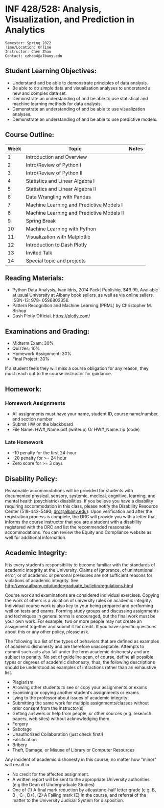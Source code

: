 # INF 428/528: Analysis, Visualization, and Prediction in Analytics

```
Semester: Spring 2022 
Time/Location: Online
Instructor: Chen Zhao
Contact: czhao4@albany.edu
```

## Student Learning Objectives:
* Understand and be able to demonstrate principles of data analysis.
* Be able to do simple data and visualization analyses to understand a new and complex data set.
* Demonstrate an understanding of and be able to use statistical and machine learning methods for data analysis.
* Demonstrate an understanding of and be able to use visualization analyses.
* Demonstrate an understanding of and be able to use predictive models.

## Course Outline:
| Week 	| Topic                                           	| Notes 	|
|------	|-------------------------------------------------	|-------	|
| 1    	| Introduction and Overview                       	|       	|
| 2    	|     Intro/Review of Python I                    	|       	|
| 3    	|     Intro/Review of Python II                   	|       	|
| 4    	|     Statistics and Linear Algebra I             	|       	|
| 5    	|     Statistics and Linear Algebra II            	|       	|
| 6    	|     Data Wrangling with Pandas                  	|       	|
| 7    	|     Machine Learning and Predictive Models I    	|       	|
| 8    	| Machine Learning and Predictive Models II       	|       	|
| 9    	|     Spring Break                                	|       	|
| 10   	|     Machine Learning with Python                	|       	|
| 11   	|     Visualization with Matplotlib               	|       	|
| 12   	|     Introduction to Dash Plotly                 	|       	|
| 13   	|     Invited Talk                                	|       	|
| 14   	|     Special topic and projects                  	|       	|

## Reading Materials:
* Python Data Analysis, Ivan Idris, 2014 Packt Publishig, $49.99, Available at usual University at Albany book sellers, as well as via online sellers. ISBN-13: 978- 0596802356.
* Pattern Recognition and Machine Learning (PRML) by Christopher M. Bishop
* Dash Plotly Official, https://plotly.com/

## Examinations and Grading:
* Midterm Exam: 30%
* Quizzes: 10%
* Homework Assignment: 30%
* Final Project: 30%

If a student feels they will miss a course obligation for any reason, they must reach out to the course instructor for guidance.

## Homework:
### Homework Assignments
* All assignments must have your name, student ID, course name/number, and section number
* Submit HW on the blackboard
* File Name: HW#_Name.pdf (writeup) Or HW#_Name.zip (code)
### Late Homework
* -10 penalty for the first 24-hour
* -20 penalty for >= 24 hour
* Zero score for >= 3 days

## Disability Policy:
Reasonable accommodations will be provided for students with documented physical, sensory, systemic, medical, cognitive, learning, and mental health (psychiatric) disabilities. If you believe you have a disability requiring accommodation in this class, please notify the Disability Resource Center (518-442-5490; drc@albany.edu). Upon verification and after the registration process is complete, the DRC will provide you with a letter that informs the course instructor that you are a student with a disability registered with the DRC and list the recommended reasonable accommodations. You can review the Equity and Compliance website as well for additional information.

## Academic Integrity:
It is every student’s responsibility to become familiar with the standards of academic integrity at the University. Claims of ignorance, of unintentional error, or of academic or personal pressures are not sufficient reasons for violations of academic integrity. See http://www.albany.edu/undergraduate_bulletin/regulations.html

Course work and examinations are considered individual exercises. Copying the work of others is a violation of university rules on academic integrity. Individual course work is also key to your being prepared and performing well on tests and exams. Forming study groups and discussing assignments and techniques in general terms is encouraged, but the final work must be your own work. For example, two or more people may not create an assignment together and submit it for credit. If you have specific questions about this or any other policy, please ask.

The following is a list of the types of behaviors that are defined as examples of academic dishonesty and are therefore unacceptable. Attempts to commit such acts also fall under the term academic dishonesty and are subject to penalty. No set of guideline scan, of course, define all possible types or degrees of academic dishonesty; thus, the following descriptions should be understood as examples of infractions rather than an exhaustive list.
* Plagiarism
* Allowing other students to see or copy your assignments or exams
* Examining or copying another student’s assignments or exams
* Lying to the professor about issues of academic integrity
* Submitting the same work for multiple assignments/classes without prior consent from the instructor(s)
* Getting answers or help from people, or other sources (e.g. research papers, web sites) without acknowledging them. 
* Forgery
* Sabotage
* Unauthorized Collaboration (just check first!)
* Falsification
* Bribery
* Theft, Damage, or Misuse of Library or Computer Resources

Any incident of academic dishonesty in this course, no matter how "minor" will result in
* No credit for the affected assignment. 
* A written report will be sent to the appropriate University authorities (e.g.the Dean of Undergraduate Studies) 
* One of (1) A final mark reduction by atleastone-half letter grade (e.g. B, B-, C-, D+), (2) A Failing mark (E) in the course, and referral of the matter to the University Judicial System for disposition.
